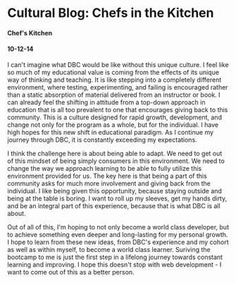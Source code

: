 
# Cultural Blog: Chefs in the Kitchen
#### Chef's Kitchen
#### 10-12-14

I can't imagine what DBC would be like without this unique culture. I feel like so much of my educational value is coming from the effects of its unique way of thinking and teaching. It is like stepping into a completely different environment, where testing, experimenting, and failing is encouraged rather than a static absorption of material delivered from an instructor or book. I can already feel the shifting in attitude from a top-down approach in education that is all too prevalent to one that encourages giving back to this community. This is a culture designed for rapid growth, development, and change not only for the program as a whole, but for the individual. I have high hopes for this new shift in educational paradigm. As I continue my journey through DBC, it is constantly exceeding my expectations. 

I think the challenge here is about being able to adapt. We need to get out of this mindset of being simply consumers in this environment. We need to change the way we approach learning to be able to fully utilize this environment provided for us. The key here is that being a part of this community asks for much more involvement and giving back from the individual. I like being given this opportunity, because staying outside and being at the table is boring. I want to roll up my sleeves, get my hands dirty, and be an integral part of this experience, because that is what DBC is all about.

Out of all of this, I'm hoping to not only become a world class developer, but to achieve something even deeper and long-lasting for my personal growth. I hope to learn from these new ideas, from DBC's experience and my cohort as well as within myself, to become a world class learner. Suriving the bootcamp to me is just the first step in a lifelong journey towards constant learning and improving. I hope this doesn't stop with web development - I want to come out of this as a better person. 






